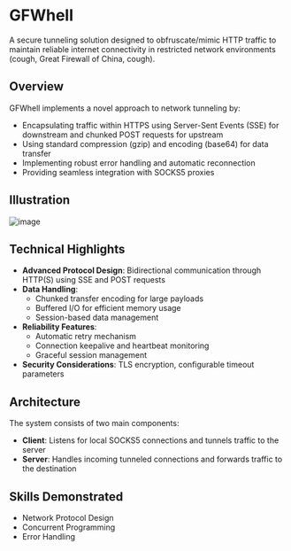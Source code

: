 # GFWhell

A secure tunneling solution designed to obfruscate/mimic HTTP traffic to maintain reliable internet connectivity in restricted network environments (cough, Great Firewall of China, cough).
## Overview

GFWhell implements a novel approach to network tunneling by:
- Encapsulating traffic within HTTPS using Server-Sent Events (SSE) for downstream and chunked POST requests for upstream
- Using standard compression (gzip) and encoding (base64) for data transfer
- Implementing robust error handling and automatic reconnection
- Providing seamless integration with SOCKS5 proxies

## Illustration
![image](https://github.com/user-attachments/assets/e860d663-9863-4e79-81a5-28086b7c0ba5)


## Technical Highlights

- **Advanced Protocol Design**: Bidirectional communication through HTTP(S) using SSE and POST requests
- **Data Handling**: 
  - Chunked transfer encoding for large payloads
  - Buffered I/O for efficient memory usage
  - Session-based data management
- **Reliability Features**: 
  - Automatic retry mechanism
  - Connection keepalive and heartbeat monitoring
  - Graceful session management
- **Security Considerations**: TLS encryption, configurable timeout parameters

## Architecture

The system consists of two main components:
- **Client**: Listens for local SOCKS5 connections and tunnels traffic to the server
- **Server**: Handles incoming tunneled connections and forwards traffic to the destination

## Skills Demonstrated

- Network Protocol Design
- Concurrent Programming
- Error Handling
